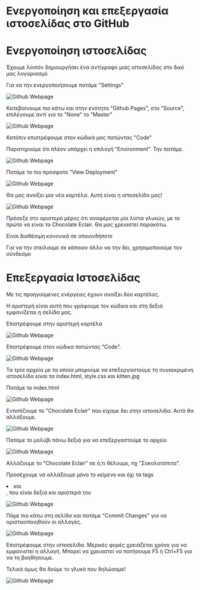 # Ενεργοποίηση και επεξεργασία ιστοσελίδας στο GitHub

# Ενεργοποίηση ιστοσελίδας

Έχουμε λοιπόν δημιουργήσει ένα αντίγραφο μιας ιστοσελίδας στο δικό μας λογαριασμό

Για να την ενεργοποιήσουμε πατάμε "Settings"

![Github Webpage](github_webpage1.png)

Κατεβαίνουμε πιο κάτω και στην ενότητα "Github Pages", στο "Source",  επιλέγουμε αντί για το "None" το "Master"

![Github Webpage](github_webpage2.png)

Κατόπιν επιστρέφουμε στον κώδικά μας πατώντας "Code"

Παρατηρούμε ότι πλέον υπάρχει η επιλογή "Environment". Την πατάμε.

![Github Webpage](github_webpage3.png)

Πατάμε το πιο πρόσφατο "View Deployment"

![Github Webpage](github_webpage4.png)

Θα μας ανοίξει μία νέα καρτέλα. Αυτή είναι η ιστοσελίδα μας!

![Github Webpage](github_webpage5.png)

Πρόσεξε στο αριστερό μέρος ότι αναφέρεται μία λίστα γλυκών, με το πρώτο να είναι το Chocolate Eclair. Θα μας χρειαστεί παρακάτω.

Είναι διαθέσιμη κανονικά σε οποιονδήποτε

Για να την στείλουμε σε κάποιον άλλο να την δει, χρησιμοποιούμε τον σύνδεσμο

# Επεξεργασία Ιστοσελίδας

Με τις προηγούμενες ενέργειες έχουν ανοίξει δύο καρτέλες.

Η αριστερή είναι αυτή που γράφουμε τον κώδικα και στη δεξιά εμφανίζεται η σελίδα μας.

Επιστρέφουμε στην αριστερή καρτέλα

![Github Webpage](github_webpage6.png)

Επιστρέφουμε στον κώδικα πατώντας "Code".

![Github Webpage](github_webpage7.png)

Τα τρία αρχεία με τα οποία μπορούμε να επεξεργαστούμε τη συγκεκριμένη ιστοσελίδα είναι τα index.html, style.css και kitten.jpg

Πατάμε το index.html

![Github Webpage](github_webpage8.png)

Εντοπίζουμε το "Chocolate Eclair" που είχαμε δει στην ιστοσελίδα. Αυτό θα αλλάξουμε.

![Github Webpage](github_webpage9.png)

Πατάμε το μολύβι πάνω δεξιά για να επεξεργαστούμε το αρχείο

![Github Webpage](github_webpage10.png)

Αλλάζουμε το "Chocolate Eclair" σε ό,τι θέλουμε, πχ "Σοκολατόπιτα".

Προσέχουμε να αλλάξουμε μόνο το κείμενο και όχι τα tags <li> και </li>, που είναι δεξιά και αριστερά του

![Github Webpage](github_webpage11.png)

Πάμε πιο κάτω στη σελίδα και πατάμε "Commit Changes" για να οριστικοποιηθούν οι αλλαγές.

![Github Webpage](github_webpage12.png)

Επιστρέφουμε στην ιστοσελίδα. Μερικές φορές χρειάζεται χρόνο για να εμφανιστεί η αλλαγή. Μπορεί να χρειαστεί να πατήσουμε F5 ή Ctrl+F5 για να τη βοηθήσουμε.

Τελικά όμως θα δούμε το γλυκό που δηλώσαμε!

![Github Webpage](github_webpage13.png)
